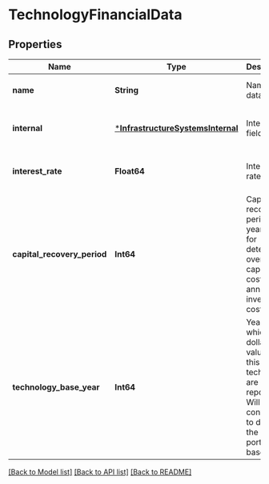 # TechnologyFinancialData


## Properties
Name | Type | Description | Notes
------------ | ------------- | ------------- | -------------
**name** | **String** | Name of data | [default to nothing]
**internal** | [***InfrastructureSystemsInternal**](InfrastructureSystemsInternal.md) | Internal field | [optional] [default to nothing]
**interest_rate** | **Float64** | Interest rate | [optional] [default to nothing]
**capital_recovery_period** | **Int64** | Capital recovery period (in years) used for determining overnight capital costs from annualized investment costs | [optional] [default to nothing]
**technology_base_year** | **Int64** | Year for which all dollar values for this technology are reported. Will be converted to dollars in the portfolio base year. | [optional] [default to nothing]


[[Back to Model list]](../README.md#models) [[Back to API list]](../README.md#api-endpoints) [[Back to README]](../README.md)


